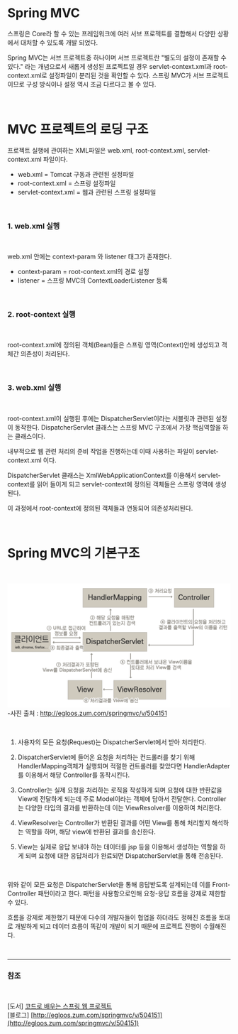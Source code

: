 # Spring MVC

스프링은 Core라 할 수 있는 프레임워크에 여러 서브 프로젝트를 결합해서 다양한 상황에서 대처할 수 있도록 개발 되었다.

Spring MVC는 서브 프로젝트중 하나이며 서브 프로젝트란 "별도의 설정이 존재할 수 있다." 라는 개념으로서 새롭게 생성된 프로젝트일 경우 servlet-context.xml과 root-context.xml로 설정파일이 분리된 것을 확인할 수 있다. 스프링 MVC가 서브 프로젝트이므로 구성 방식이나 설정 역시 조금 다르다고 볼 수 있다.

<br>

# MVC 프로젝트의 로딩 구조

프로젝트 실행에 관여하는 XML파일은 web.xml, root-context.xml, servlet-context.xml 파일이다.

* web.xml = Tomcat 구동과 관련된 설정파일
* root-context.xml = 스프링 설정파일
* servlet-context.xml = 웹과 관련된 스프링 설정파일

<br>

### 1. web.xml 실행

<br>


web.xml 안에는 context-param 와 listener 태그가 존재한다.

* context-param = root-context.xml의 경로 설정
* listener = 스프링 MVC의 ContextLoaderListener 등록

<br>


### 2. root-context 실행

<br>


root-context.xml에 정의된 객체(Bean)들은 스프링 영역(Context)안에 생성되고 객체간 의존성이 처리된다.

<br>


### 3. web.xml 실행

<br>


root-context.xml이 실행된 후에는 DispatcherServlet이라는 서블릿과 관련된 설정이 동작한다. DispatcherServlet 클래스는 스프링 MVC 구조에서 가장 핵심역할을 하는 클래스이다.

내부적으로 웹 관련 처리의 준비 작업을 진행하는데 이때 사용하는 파일이 servlet-context.xml 이다.

DispatcherServlet 클래스는 XmlWebApplicationContext를 이용해서 servlet-context를 읽어 들이게 되고 servlet-context에 정의된 객체들은 스프링 영역에 생성된다.

이 과정에서 root-context에 정의된 객체들과 연동되어 의존성처리된다.

<br>


# Spring MVC의 기본구조 

<br>

![ex_screenshot](../img/mvc.jpg)
-사진 출처 : http://egloos.zum.com/springmvc/v/504151

<br>

1. 사용자의 모든 요청(Request)는 DispatcherServlet에서 받아 처리한다.

2. DispatcherServlet에 들어온 요청을 처리하는 컨드롤러를 찾기 위해 HandlerMapping객체가 실행되며 적절한 컨트롤러를 찾았다면 HandlerAdapter를 이용해서 해당 Controller를 동작시킨다.

3. Controller는 실제 요청을 처리하는 로직을 작성하게 되며 요청에 대한 반환값을 View에 전달하게 되는데 주로 Model이라는 객체에 담아서 전달한다.
Controller는 다양한 타입의 결과를 반환하는데 이는 ViewResolver를 이용하여 처리한다.

4. ViewResolver는 Controller가 반환된 결과를 어떤 View를 통해 처리할지 해석하는 역할을 하며, 해당 view에 반환된 결과를 송신한다.

5. View는 실제로 응답 보내야 하는 데이터를 jsp 등을 이용해서 생성하는 역할을 하게 되며 요청에 대한 응답처리가 완료되면 DispatcherServlet을 통해 전송된다.

<br>

위와 같이 모든 요청은 DispatcherServlet을 통해 응답받도록 설계되는데 이를 Front-Controller 패턴이라고 한다. 패턴을 사용함으로인해 요청-응답 흐름을 강제로 제한할 수 있다.

흐름을 강제로 제한했기 때문에 다수의 개발자들이 협업을 하더라도 정해진 흐름을 토대로 개발하게 되고 데이터 흐름이 똑같이 개발이 되기 때문에 프로젝트 진행이 수월해진다.

<br>

--- 
### 참조

<br>

[도서] [코드로 배우는 스프링 웹 프로젝트](https://search.shopping.naver.com/book/catalog/32441631109?cat_id=50010881&frm=PBOKPRO&query=%EC%BD%94%EB%93%9C%EB%A1%9C+%EB%B0%B0%EC%9A%B0%EB%8A%94+%EC%8A%A4%ED%94%84%EB%A7%81+%EC%9B%B9+%ED%94%84%EB%A1%9C%EC%A0%9D%ED%8A%B8&NaPm=ct%3Dlgnn6to8%7Cci%3Df9134f50819e8c3c97cb52dc425aaaf51caf1073%7Ctr%3Dboknx%7Csn%3D95694%7Chk%3Dd54e09e541f31b10aad480fb36258c559ce2e5b0)<br>
[블로그] [http://egloos.zum.com/springmvc/v/504151](http://egloos.zum.com/springmvc/v/504151)

